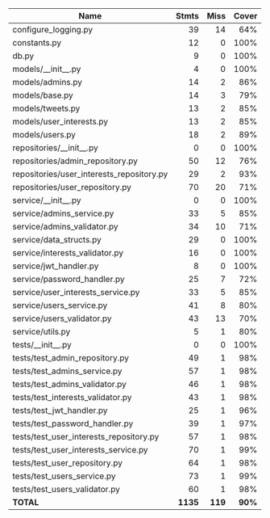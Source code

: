 | Name                                        |    Stmts |     Miss |   Cover |
|-------------------------------------------- | -------: | -------: | ------: |
| configure\_logging.py                       |       39 |       14 |     64% |
| constants.py                                |       12 |        0 |    100% |
| db.py                                       |        9 |        0 |    100% |
| models/\_\_init\_\_.py                      |        4 |        0 |    100% |
| models/admins.py                            |       14 |        2 |     86% |
| models/base.py                              |       14 |        3 |     79% |
| models/tweets.py                            |       13 |        2 |     85% |
| models/user\_interests.py                   |       13 |        2 |     85% |
| models/users.py                             |       18 |        2 |     89% |
| repositories/\_\_init\_\_.py                |        0 |        0 |    100% |
| repositories/admin\_repository.py           |       50 |       12 |     76% |
| repositories/user\_interests\_repository.py |       29 |        2 |     93% |
| repositories/user\_repository.py            |       70 |       20 |     71% |
| service/\_\_init\_\_.py                     |        0 |        0 |    100% |
| service/admins\_service.py                  |       33 |        5 |     85% |
| service/admins\_validator.py                |       34 |       10 |     71% |
| service/data\_structs.py                    |       29 |        0 |    100% |
| service/interests\_validator.py             |       16 |        0 |    100% |
| service/jwt\_handler.py                     |        8 |        0 |    100% |
| service/password\_handler.py                |       25 |        7 |     72% |
| service/user\_interests\_service.py         |       33 |        5 |     85% |
| service/users\_service.py                   |       41 |        8 |     80% |
| service/users\_validator.py                 |       43 |       13 |     70% |
| service/utils.py                            |        5 |        1 |     80% |
| tests/\_\_init\_\_.py                       |        0 |        0 |    100% |
| tests/test\_admin\_repository.py            |       49 |        1 |     98% |
| tests/test\_admins\_service.py              |       57 |        1 |     98% |
| tests/test\_admins\_validator.py            |       46 |        1 |     98% |
| tests/test\_interests\_validator.py         |       43 |        1 |     98% |
| tests/test\_jwt\_handler.py                 |       25 |        1 |     96% |
| tests/test\_password\_handler.py            |       39 |        1 |     97% |
| tests/test\_user\_interests\_repository.py  |       57 |        1 |     98% |
| tests/test\_user\_interests\_service.py     |       70 |        1 |     99% |
| tests/test\_user\_repository.py             |       64 |        1 |     98% |
| tests/test\_users\_service.py               |       73 |        1 |     99% |
| tests/test\_users\_validator.py             |       60 |        1 |     98% |
|                                   **TOTAL** | **1135** |  **119** | **90%** |
